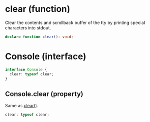 <!-- INPUT:
/**
 * Clear the contents and scrollback buffer of the tty by printing special characters into stdout.
 */
declare function clear(): void;

interface Console {
  /** Same as {@link clear}(). */
  clear: typeof clear;
}

-->
# clear (function)

Clear the contents and scrollback buffer of the tty by printing special characters into stdout.

```ts
declare function clear(): void;
```

# Console (interface)

```ts
interface Console {
  clear: typeof clear;
}
```

## Console.clear (property)

Same as [clear](#)().

```ts
clear: typeof clear;
```

<!-- OUTPUT.frontmatter:
null
-->
<!-- OUTPUT.warnings:
[
  "No link URL provided for \"clear\"; falling back to \"#\""
]
-->
